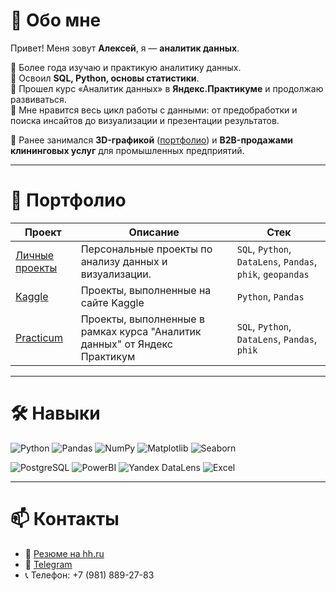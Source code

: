 # 👋 Обо мне  
Привет! Меня зовут **Алексей**, я — **аналитик данных**.  

🔹 Более года изучаю и практикую аналитику данных.  
🔹 Освоил **SQL, Python, основы статистики**.  
🔹 Прошел курс «Аналитик данных» в **Яндекс.Практикуме** и продолжаю развиваться.  
🔹 Мне нравится весь цикл работы с данными: от предобработки и поиска инсайтов до визуализации и презентации результатов.  

📌 Ранее занимался **3D-графикой** ([портфолио](https://www.artstation.com/koznovalexey)) и **B2B-продажами клининговых услуг** для промышленных предприятий.  

---

# 📂 Портфолио  
| Проект | Описание | Стек |
|--------|----------|------|
| [Личные проекты](https://github.com/AlexeyKoznov/Portfolio/tree/main/Personal) | Персональные проекты по анализу данных и визуализации. | `SQL`, `Python`, `DataLens`, `Pandas`, `phik`, `geopandas` |
| [Kaggle](https://github.com/AlexeyKoznov/Portfolio/tree/main/Kaggle) | Проекты, выполненные на сайте Kaggle | `Python`, `Pandas` |
| [Practicum](https://github.com/AlexeyKoznov/Portfolio/tree/main/Practicum) | Проекты, выполненные в рамках курса "Аналитик данных" от Яндекс Практикум | `SQL`, `Python`, `DataLens`, `Pandas`, `phik` |


---

# 🛠️ Навыки  
![Python](https://img.shields.io/badge/Python-3776AB?style=for-the-badge&logo=python&logoColor=white)
![Pandas](https://img.shields.io/badge/Pandas-150458?style=for-the-badge&logo=pandas&logoColor=white)
![NumPy](https://img.shields.io/badge/Numpy-013243?style=for-the-badge&logo=numpy&logoColor=white)
![Matplotlib](https://img.shields.io/badge/Matplotlib-11557c?style=for-the-badge&logo=plotly&logoColor=white)
![Seaborn](https://img.shields.io/badge/Seaborn-2E5EAA?style=for-the-badge)

![PostgreSQL](https://img.shields.io/badge/PostgreSQL-336791?style=for-the-badge&logo=postgresql&logoColor=white)
![PowerBI](https://img.shields.io/badge/Power%20BI-F2C811?style=for-the-badge&logo=powerbi&logoColor=black)
![Yandex DataLens](https://img.shields.io/badge/DataLens-FF0000?style=for-the-badge&logo=yandex&logoColor=white)
![Excel](https://img.shields.io/badge/Excel-217346?style=for-the-badge&logo=microsoft-excel&logoColor=white)

---

# 📫 Контакты  
- 📄 [Резюме на hh.ru](https://spb.hh.ru/resume/772485ccff0e777b510039ed1f444961734a53)  
- 💬 [Telegram](https://t.me/AlexeyKoznov)  
- 📞 Телефон: +7 (981) 889-27-83  
